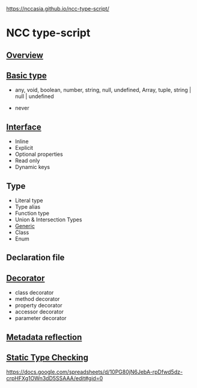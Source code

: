 
https://nccasia.github.io/ncc-type-script/


# NCC type-script
## [Overview](https://github.com/nccasia/ncc-type-script/blob/main/lessons/00-overview.md)

## [Basic type](https://github.com/nccasia/ncc-type-script/blob/main/lessons/03-basic-type.md)

- any, void, boolean, number, string, null, undefined, Array<string>, tuple, string | null | undefined

- never

## [Interface](https://github.com/nccasia/ncc-type-script/blob/main/lessons/05-interface.md)
- Inline
- Explicit
- Optional properties
- Read only
- Dynamic keys
## Type
- Literal type
- Type alias
- Function type
- Union & Intersection Types
- [Generic](https://github.com/nccasia/ncc-type-script/blob/main/lessons/06-generics-type.md)
- Class
- Enum
## Declaration file
## [Decorator](https://github.com/nccasia/ncc-type-script/blob/main/lessons/01-decorator.md)
- class decorator
- method decorator
- property decorator
- accessor decorator
- parameter decorator
## [Metadata reflection](https://github.com/nccasia/ncc-type-script/blob/main/lessons/metadata-reflection.md)
## [Static Type Checking](https://github.com/nccasia/ncc-type-script/blob/main/lessons/02-static-type-checking.md)
https://docs.google.com/spreadsheets/d/10PG80jN6JebA-rpDfwd5dz-crpHFXg1OWn3dD5SSAAA/edit#gid=0

